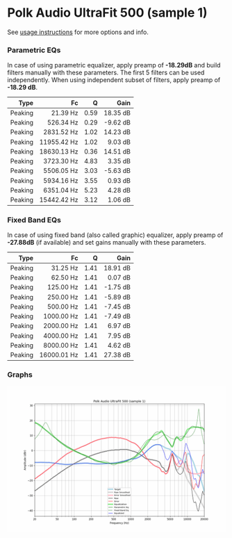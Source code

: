 # Polk Audio UltraFit 500 (sample 1)
See [usage instructions](https://github.com/jaakkopasanen/AutoEq#usage) for more options and info.

### Parametric EQs
In case of using parametric equalizer, apply preamp of **-18.29dB** and build filters manually
with these parameters. The first 5 filters can be used independently.
When using independent subset of filters, apply preamp of **-18.29 dB**.

| Type    | Fc          |    Q | Gain     |
|--------:|------------:|-----:|---------:|
| Peaking | 21.39 Hz    | 0.59 | 18.35 dB |
| Peaking | 526.34 Hz   | 0.29 | -9.62 dB |
| Peaking | 2831.52 Hz  | 1.02 | 14.23 dB |
| Peaking | 11955.42 Hz | 1.02 | 9.03 dB  |
| Peaking | 18630.13 Hz | 0.36 | 14.51 dB |
| Peaking | 3723.30 Hz  | 4.83 | 3.35 dB  |
| Peaking | 5506.05 Hz  | 3.03 | -5.63 dB |
| Peaking | 5934.16 Hz  | 3.55 | 0.93 dB  |
| Peaking | 6351.04 Hz  | 5.23 | 4.28 dB  |
| Peaking | 15442.42 Hz | 3.12 | 1.06 dB  |

### Fixed Band EQs
In case of using fixed band (also called graphic) equalizer, apply preamp of **-27.88dB**
(if available) and set gains manually with these parameters.

| Type    | Fc          |    Q | Gain     |
|--------:|------------:|-----:|---------:|
| Peaking | 31.25 Hz    | 1.41 | 18.91 dB |
| Peaking | 62.50 Hz    | 1.41 | 0.07 dB  |
| Peaking | 125.00 Hz   | 1.41 | -1.75 dB |
| Peaking | 250.00 Hz   | 1.41 | -5.89 dB |
| Peaking | 500.00 Hz   | 1.41 | -7.45 dB |
| Peaking | 1000.00 Hz  | 1.41 | -7.49 dB |
| Peaking | 2000.00 Hz  | 1.41 | 6.97 dB  |
| Peaking | 4000.00 Hz  | 1.41 | 7.95 dB  |
| Peaking | 8000.00 Hz  | 1.41 | 4.62 dB  |
| Peaking | 16000.01 Hz | 1.41 | 27.38 dB |

### Graphs
![](./Polk%20Audio%20UltraFit%20500%20(sample%201).png)